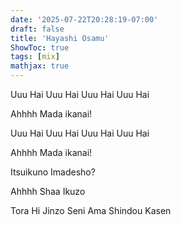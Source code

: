 ```yaml
---
date: '2025-07-22T20:28:19-07:00'
draft: false 
title: 'Hayashi Osamu'
ShowToc: true
tags: [mix]
mathjax: true
---
```


Uuu Hai Uuu Hai Uuu Hai Uuu Hai

Ahhhh Mada ikanai!

Uuu Hai Uuu Hai Uuu Hai Uuu Hai

Ahhhh Mada ikanai!

Itsuikuno Imadesho?

Ahhhh Shaa Ikuzo

Tora Hi Jinzo Seni Ama Shindou Kasen